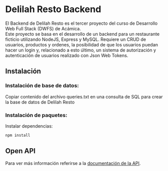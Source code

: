 # Delilah Resto Backend

El Backend de Delilah Resto es el tercer proyecto del curso de Desarrollo Web Full Stack (DWFS) de Acámica.  
Este proyecto se basa en el desarrollo de un backend para un restaurante ficticio utilizando NodeJS, Express y MySQL. Requiere un CRUD de usuarios, productos y ordenes, la posibilidad de que los usuarios puedan hacer un login y, relacionado a esto último, un sistema de autorización y autenticación de usuarios realizado con Json Web Tokens. 

## Instalación
### Instalación de base de datos:
Copiar contenido del archivo queries.txt en una consulta de SQL para crear la base de datos de Delilah Resto

### Instalación de paquetes:
Instalar dependencias:

```bash
npm install
```


## Open API
Para ver más información referirse a la [documentación de la API](https://app.swaggerhub.com/apis/MilenaGiachetti/Delilah_Resto/1.0.0#/).
